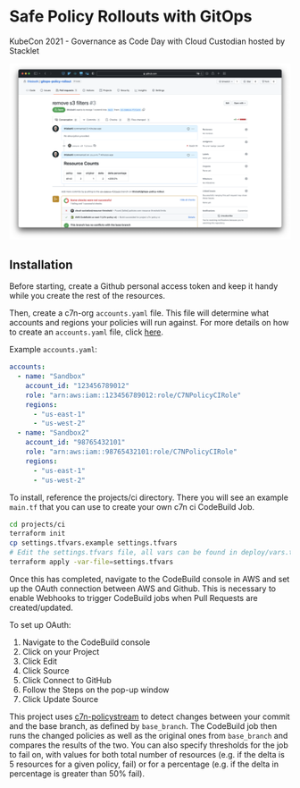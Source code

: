 # Safe Policy Rollouts with GitOps
KubeCon 2021 - Governance as Code Day with Cloud Custodian hosted by Stacklet

![Example](example.png)

## Installation

Before starting, create a Github personal access token and keep it handy while you
create the rest of the resources.

Then, create a c7n-org `accounts.yaml` file. This file will determine what accounts and
regions your policies will run against. For more details on how to create an `accounts.yaml`
file, click [here](https://docs.aws.amazon.com/codebuild/latest/userguide/access-tokens.html).

Example `accounts.yaml`:

```yaml
accounts:
  - name: "Sandbox"
    account_id: "123456789012"
    role: "arn:aws:iam::123456789012:role/C7NPolicyCIRole"
    regions:
      - "us-east-1"
      - "us-west-2"
  - name: "Sandbox2"
    account_id: "98765432101"
    role: "arn:aws:iam::98765432101:role/C7NPolicyCIRole"
    regions:
      - "us-east-1"
      - "us-west-2"
```

To install, reference the projects/ci directory. There you will see an example `main.tf`
that you can use to create your own c7n ci CodeBuild Job.

```bash
cd projects/ci
terraform init
cp settings.tfvars.example settings.tfvars
# Edit the settings.tfvars file, all vars can be found in deploy/vars.tf
terraform apply -var-file=settings.tfvars
```

Once this has completed, navigate to the CodeBuild console in AWS and set up the OAuth
connection between AWS and Github. This is necessary to enable Webhooks to trigger CodeBuild
jobs when Pull Requests are created/updated.

To set up OAuth:

1. Navigate to the CodeBuild console
2. Click on your Project
3. Click Edit
4. Click Source
5. Click Connect to GitHub
6. Follow the Steps on the pop-up window
7. Click Update Source

This project uses [c7n-policystream](https://cloudcustodian.io/docs/tools/c7n-policystream.html)
to detect changes between your commit and the base branch, as defined by `base_branch`. The
CodeBuild job then runs the changed policies as well as the original ones from `base_branch`
and compares the results of the two. You can also specify thresholds for the job to fail on,
with values for both total number of resources (e.g. if the delta is 5 resources for a given
policy, fail) or for a percentage (e.g. if the delta in percentage is greater than 50% fail).
